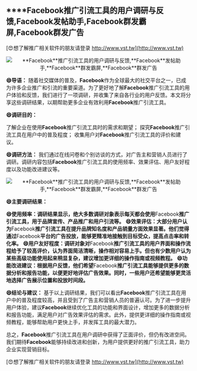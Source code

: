 ## ****Facebook**推广引流工具的用户调研与反馈,**Facebook**发帖助手,**Facebook**群发霸屏,**Facebook**群发广告**

[😍想了解推广相关软件的朋友请登录 http://www.vst.tw](http://www.vst.tw)

 <center><img src="https://vst.tw/MP4/tuiguang/png/1.png" alt="**Facebook**推广引流工具的用户调研与反馈,**Facebook**发帖助手,**Facebook**群发霸屏,**Facebook**群发广告"></center>

**😄导语：**
随着社交媒体的普及，**Facebook**作为全球最大的社交平台之一，已成为许多企业推广和引流的重要渠道。为了更好地了解**Facebook**推广引流工具的用户体验和反馈，我们进行了一项调研，并收集了来自各行业的用户反馈。本文将分享这些调研结果，以期帮助更多企业有效利用**Facebook**推广引流工具。

**😄调研目的：**

了解企业在使用**Facebook**推广引流工具时的需求和期望；
探究**Facebook**推广引流工具在用户中的普及程度；
收集用户对**Facebook**推广引流工具的评价和建议。

**😄调研方法：**
我们通过在线问卷和个别访谈的方式，对广告主和营销人员进行了调研。调研内容包括**Facebook**推广引流工具的使用频率、效果评估、用户友好程度以及功能改进建议等。

 <center><img src="https://vst.tw/MP4/tuiguang/png/5.png" alt="**Facebook**推广引流工具的用户调研与反馈,**Facebook**发帖助手,**Facebook**群发霸屏,**Facebook**群发广告"></center>

**😄主要调研结果：**

**😄使用频率：调研结果显示，绝大多数调研对象表示每天都会使用**Facebook**推广引流工具，用于品牌宣传、产品推广和用户引流等。**
**😄效果评估：大部分用户认为**Facebook**推广引流工具在提升品牌知名度和产品销量方面效果显著。他们觉得通过**Facebook**平台的广告投放，能够更精准地接触到目标受众，提高点击率和转化率。**
**😄用户友好程度：调研对象对**Facebook**推广引流工具的用户界面和操作流程给予了较高评价，认为界面简洁清晰，操作相对容易上手。但也有少数用户认为某些高级功能使用起来稍显复杂，建议增加更详细的操作指南或视频教程。**
**😄功能改进建议：根据用户反馈，他们希望**Facebook**推广引流工具能够提供更多的数据分析和报告功能，以便更好地评估广告效果。同时，一些用户还希望能够更灵活地选择广告展示位置和投放时间段。**

**😄结论与建议：**
基于以上调研结果，我们可以看出**Facebook**推广引流工具在用户中的普及程度较高，并且受到了广告主和营销人员的普遍认可。为了进一步提升用户体验，建议**Facebook**继续优化工具的功能和界面设计，增加更多的数据分析和报告功能，满足用户对广告效果评估的需求。此外，提供更详细的操作指南或视频教程，能够帮助用户更快上手，并发挥工具的最大潜力。

总之，**Facebook**推广引流工具在用户调研中获得了正面评价，但仍有改进空间。我们期待**Facebook**能够持续改进和创新，为用户提供更好的推广引流工具，助力企业实现营销目标。

[😍想了解推广相关软件的朋友请登录 http://www.vst.tw](http://www.vst.tw)



